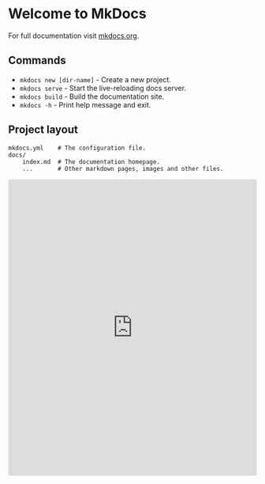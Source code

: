 # Welcome to MkDocs

For full documentation visit [mkdocs.org](https://www.mkdocs.org).

## Commands

* `mkdocs new [dir-name]` - Create a new project.
* `mkdocs serve` - Start the live-reloading docs server.
* `mkdocs build` - Build the documentation site.
* `mkdocs -h` - Print help message and exit.

## Project layout

    mkdocs.yml    # The configuration file.
    docs/
        index.md  # The documentation homepage.
        ...       # Other markdown pages, images and other files.

<iframe style="width:100%; height:600px; border:0; border-radius: 4px; overflow:hidden;" src="http://localhost:3000/embed/ho6tv5mlwivkb4jk?view=preview&showopensandbox=1&enablehorizontalscrolling=1" frameborder="0" allow="accelerometer; ambient-light-sensor; camera; encrypted-media; geolocation; gyroscope; hid; microphone; midi; payment; usb; vr; xr-spatial-tracking"></iframe>